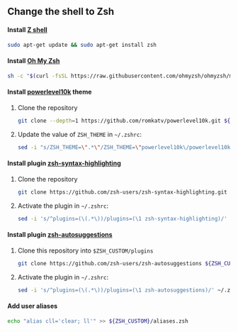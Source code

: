 ## Change the shell to Zsh

#### Install [Z shell](https://en.wikipedia.org/wiki/Z_shell)
```bash
sudo apt-get update && sudo apt-get install zsh
```
#### Install [Oh My Zsh](https://ohmyz.sh/)
```bash
sh -c "$(curl -fsSL https://raw.githubusercontent.com/ohmyzsh/ohmyzsh/master/tools/install.sh)"
```

#### Install [powerlevel10k](https://github.com/romkatv/powerlevel10k) theme
1. Clone the repository
    ```zsh
    git clone --depth=1 https://github.com/romkatv/powerlevel10k.git ${ZSH_CUSTOM:-$HOME/.oh-my-zsh/custom}/themes/powerlevel10k
    ```
2. Update the value of `ZSH_THEME` in `~/.zshrc`:
    ```zsh
    sed -i "s/ZSH_THEME=\".*\"/ZSH_THEME=\"powerlevel10k\/powerlevel10k\"/" ~/.zshrc
    ```
#### Install plugin [zsh-syntax-highlighting](https://github.com/zsh-users/zsh-syntax-highlighting/)
1. Clone the repository
    ```zsh
    git clone https://github.com/zsh-users/zsh-syntax-highlighting.git ${ZSH_CUSTOM:-~/.oh-my-zsh/custom}/plugins/zsh-syntax-highlighting
    ```
2. Activate the plugin in `~/.zshrc`:
    ```zsh
    sed -i 's/^plugins=(\(.*\))/plugins=(\1 zsh-syntax-highlighting)/' ~/.zshrc
    ```

#### Install plugin [zsh-autosuggestions](https://github.com/zsh-users/zsh-autosuggestions)
1. Clone this repository into `$ZSH_CUSTOM/plugins`
   ```zsh
   git clone https://github.com/zsh-users/zsh-autosuggestions ${ZSH_CUSTOM:-~/.oh-my-zsh/custom}/plugins/zsh-autosuggestions
   ```
2. Activate the plugin in `~/.zshrc`:
    ```zsh
    sed -i 's/^plugins=(\(.*\))/plugins=(\1 zsh-autosuggestions)/' ~/.zshrc
    ```

#### Add user aliases
```zsh
echo "alias cll='clear; ll'" >> ${ZSH_CUSTOM}/aliases.zsh
```
